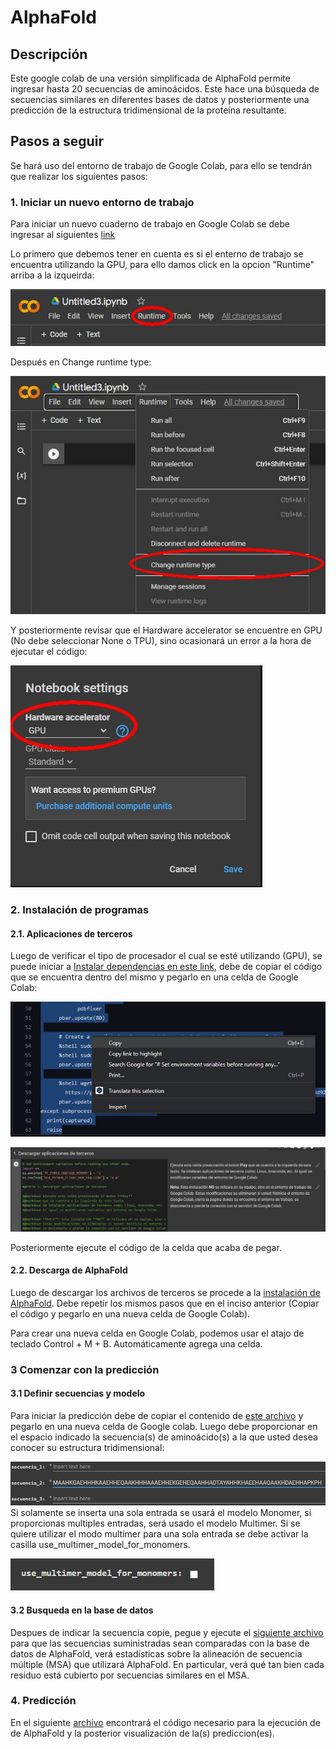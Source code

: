 # AlphaFold

## Descripción
Este google colab de una versión simplificada de AlphaFold permite ingresar hasta 20 secuencias de aminoácidos. Este hace una búsqueda de secuencias similares en diferentes bases de datos y posteriormente una predicción de la estructura tridimensional de la proteína resultante.

## Pasos a seguir

Se hará uso del entorno de trabajo de Google Colab, para ello se tendrán que realizar los siguientes pasos:

### 1. Iniciar un nuevo entorno de trabajo

Para iniciar un nuevo cuaderno de trabajo en Google Colab se debe ingresar al siguientes [link](https://colab.research.google.com/?hl=es)

Lo primero que debemos tener en cuenta es si el enterno de trabajo se encuentra utilizando la GPU, para ello damos click en la opcion "Runtime" arriba a la izqueirda:

![VerfGPU1](imgs/VerfGPU_1.jpg)

Después en Change runtime type:

![VerfGPU2](imgs/VerfGPU_2.jpg)

Y posteriormente revisar que el Hardware accelerator se encuentre en GPU (No debe seleccionar None o TPU), sino ocasionará un error a la hora de ejecutar el código:

![VerfGPU3](imgs/VerfGPU_3.jpg)

### 2. Instalación de programas

#### 2.1. Aplicaciones de terceros

Luego de verificar el tipo de procesador el cual se esté utilizando (GPU), se puede iniciar a
[Instalar dependencias en este link](Archives/Descarga_de_dependencias.txt), debe de copiar el código que se encuentra dentro del mismo y pegarlo en una celda de Google Colab:

![Cpy_1](imgs/Cpy_1.jpg)


![Cpy_2](imgs/Cpy_2.jpg)

Posteriormente ejecute el código de la celda que acaba de pegar.

#### 2.2. Descarga de AlphaFold

Luego de descargar los archivos de terceros se procede a la [instalación de AlphaFold](Archives/Descargar_de_AlphaFold.txt/). Debe repetir los mismos pasos que en el inciso anterior (Copiar el código y pegarlo en una nueva celda de Google Colab).

Para crear una nueva celda en Google Colab, podemos usar el atajo de teclado Control + M + B. Automáticamente agrega una celda.

### 3 Comenzar con la predicción
#### 3.1 Definir secuencias y modelo
Para iniciar la predicción debe de copiar el contenido de [este archivo](Archive/Hacer_prediccion) y pegarlo en una nueva celda de Google colab. Luego debe proporcionar en el espacio indicado la secuencia(s) de aminoácido(s) a la que usted desea conocer su estructura tridimensional: 

![ejmeplo1](imgs/Ejemplo.jpg)
Si solamente se inserta una sola entrada se usará el modelo Monomer, si proporcionas multiples entradas, será usado el modelo Multimer. Si se quiere utilizar el modo multimer para una sola entrada se debe activar la casilla use_multimer_model_for_monomers.

![model1](imgs/model.jpg)
#### 3.2 Busqueda en la base de datos

Despues de indicar la secuencia copie, pegue y ejecute el [siguiente archivo](Archives/Busqueda_y_prediccion_en_la_base_de_datos.txt) para que las secuencias suministradas sean comparadas con la base de datos de AlphaFold, verá estadísticas sobre la alineación de secuencia múltiple (MSA) que utilizará AlphaFold. En particular, verá qué tan bien cada residuo está cubierto por secuencias similares en el MSA.


### 4. Predicción

En el siguiente [archivo](Archives/Ejecutar_AlphaFold_y_ver_prediccion.txt) encontrará el código necesario para la ejecución de de AlphaFold y la posterior visualización de la(s) prediccion(es).
